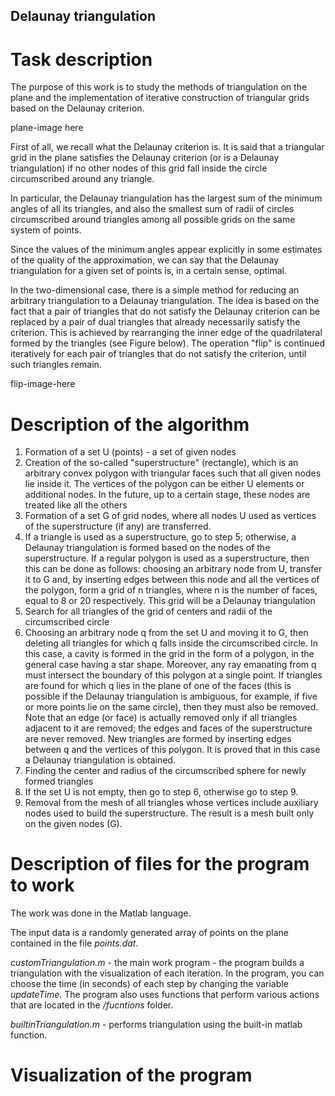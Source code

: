 ## Delaunay triangulation

# Task description

The purpose of this work is to study the methods of triangulation on the plane and the implementation of iterative construction of triangular grids based on the Delaunay criterion.

plane-image here

First of all, we recall what the Delaunay criterion is. It is said that a triangular grid in the plane satisfies the Delaunay criterion (or is a Delaunay triangulation) if no other nodes of this grid fall inside the circle circumscribed around any triangle.

In particular, the Delaunay triangulation has the largest sum of the minimum angles of all its triangles, and also
the smallest sum of radii of circles circumscribed around triangles among all possible grids on the same system of points.

Since the values of the minimum angles appear explicitly in some estimates of the quality of the approximation, we can say that the Delaunay triangulation for a given set of points is, in a certain sense, optimal.

In the two-dimensional case, there is a simple method for reducing an arbitrary triangulation to a Delaunay triangulation. 
The idea is based on the fact that a pair of triangles that do not satisfy the Delaunay criterion can be replaced by a pair of dual triangles that already necessarily satisfy the criterion. This is achieved by rearranging the inner edge of the quadrilateral formed by the triangles (see Figure below). The operation "flip" is continued iteratively for each pair of triangles that do not satisfy the criterion, until such triangles remain.

flip-image-here

# Description of the algorithm

1. Formation of a set U (points) - a set of given nodes
2. Creation of the so-called "superstructure" (rectangle), which is an arbitrary convex polygon with triangular faces such that all given nodes lie inside it. The vertices of the polygon can be either U elements or additional nodes. In the future, up to a certain stage, these nodes are treated like all the others
3. Formation of a set G of grid nodes, where all nodes U used as vertices of the superstructure (if any) are transferred.
4. If a triangle is used as a superstructure, go to step 5; otherwise, a Delaunay triangulation is formed based on the nodes of the superstructure. If a regular polygon is used as a superstructure, then this can be done as follows: choosing an arbitrary node from U, transfer it to G and, by inserting edges between this node and all the vertices of the polygon, form a grid of n triangles, where n is the number of faces, equal to 8 or 20 respectively. This grid will
be a Delaunay triangulation
5. Search for all triangles of the grid of centers and radii of the circumscribed circle
6. Choosing an arbitrary node q from the set U and moving it to G, then deleting all triangles for which q falls inside the circumscribed circle. In this case, a cavity is formed in the grid in the form of a polygon, in the general case having a star shape. Moreover, any ray emanating from q must intersect the boundary of this polygon at a single point. If triangles are found for which q lies in the plane of one of the faces (this is possible if the Delaunay triangulation is ambiguous, for example, if five or more points lie on the same circle), then they must also be removed. Note that an edge (or face) is actually removed only if all triangles adjacent to it are removed; the edges and faces of the superstructure are never removed. New triangles are formed by inserting edges between q and the vertices of this polygon.
It is proved that in this case a Delaunay triangulation is obtained.
7. Finding the center and radius of the circumscribed sphere for newly formed triangles
8. If the set U is not empty, then go to step 6, otherwise go to step 9.
9. Removal from the mesh of all triangles whose vertices include auxiliary nodes used to build the superstructure. The result is a mesh built only on the given nodes (G).

# Description of files for the program to work

The work was done in the Matlab language.

The input data is a randomly generated array of points on the plane contained in the file *points.dat*.

*customTriangulation.m* - the main work program - the program builds a triangulation with the visualization of each iteration. In the program, you can choose the time (in seconds) of each step by changing the variable *updateTime*. The program also uses functions that perform various actions that are located in the */fucntions* folder.

*builtinTriangulation.m* - performs triangulation using the built-in matlab function.

# Visualization of the program

